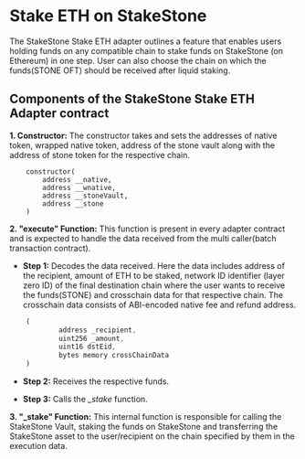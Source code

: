 # Stake ETH on StakeStone

The StakeStone Stake ETH adapter outlines a feature that enables users holding funds on any compatible chain to stake funds on StakeStone (on Ethereum) in one step. User can also choose the chain on which the funds(STONE OFT) should be received after liquid staking.

## Components of the StakeStone Stake ETH Adapter contract

**1. Constructor:** The constructor takes and sets the addresses of native token, wrapped native token, address of the stone vault along with the address of stone token for the respective chain.

```solidity
    constructor(
        address __native,
        address __wnative,
        address __stoneVault,
        address __stone
    )
```

**2. "execute" Function:** This function is present in every adapter contract and is expected to handle the data received from the multi caller(batch transaction contract).

- **Step 1:** Decodes the data received. Here the data includes address of the recipient, amount of ETH to be staked, network ID identifier (layer zero ID) of the final destination chain where the user wants to receive the funds(STONE) and crosschain data for that respective chain. The crosschain data consists of ABI-encoded native fee and refund address.

```javascript
    (         
            address _recipient, 
            uint256 _amount, 
            uint16 dstEid, 
            bytes memory crossChainData
    )
```

- **Step 2:** Receives the respective funds.

- **Step 3:** Calls the *_stake* function.

**3. "_stake" Function:** This internal function is responsible for calling the StakeStone Vault, staking the funds on StakeStone and transferring the StakeStone asset to the user/recipient on the chain specified by them in the execution data.
